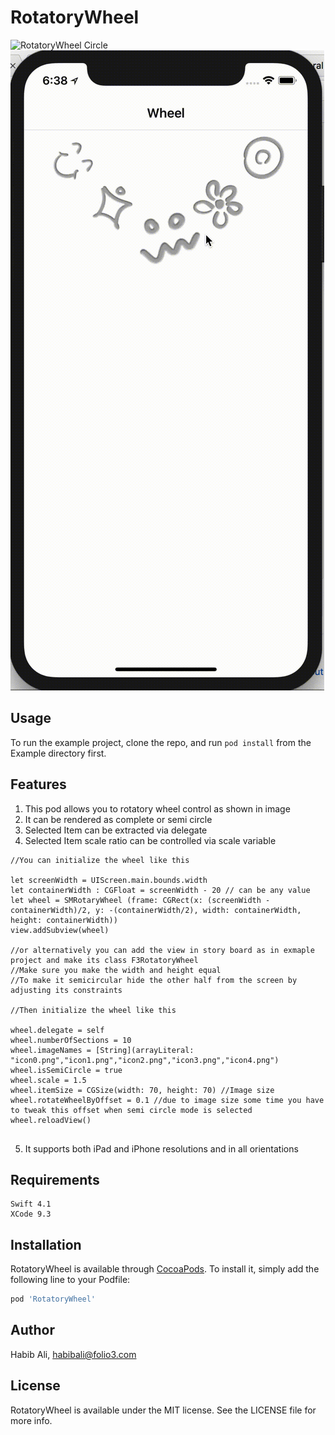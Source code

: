 # RotatoryWheel

![RotatoryWheel Circle](https://github.com/HabibAliAtFolio3/RotatoryWheel/blob/master/Circle.gif)
![RotatoryWheel SemiCircle](https://github.com/HabibAliAtFolio3/RotatoryWheel/blob/master/SemiCircle.gif)

## Usage

To run the example project, clone the repo, and run `pod install` from the Example directory first.


## Features

1.  This pod allows you to rotatory wheel control as shown in image
2.  It can be rendered  as complete or semi circle
3. Selected Item can be extracted via delegate
4. Selected Item scale ratio can be controlled via scale variable

```
//You can initialize the wheel like this

let screenWidth = UIScreen.main.bounds.width
let containerWidth : CGFloat = screenWidth - 20 // can be any value
let wheel = SMRotaryWheel (frame: CGRect(x: (screenWidth - containerWidth)/2, y: -(containerWidth/2), width: containerWidth, height: containerWidth))
view.addSubview(wheel)

//or alternatively you can add the view in story board as in exmaple project and make its class F3RotatoryWheel
//Make sure you make the width and height equal
//To make it semicircular hide the other half from the screen by adjusting its constraints

//Then initialize the wheel like this

wheel.delegate = self
wheel.numberOfSections = 10
wheel.imageNames = [String](arrayLiteral: "icon0.png","icon1.png","icon2.png","icon3.png","icon4.png")
wheel.isSemiCircle = true
wheel.scale = 1.5
wheel.itemSize = CGSize(width: 70, height: 70) //Image size
wheel.rotateWheelByOffset = 0.1 //due to image size some time you have to tweak this offset when semi circle mode is selected
wheel.reloadView()


```

5. It supports both iPad and iPhone resolutions and in all orientations

## Requirements

```
Swift 4.1
XCode 9.3
```

## Installation

RotatoryWheel is available through [CocoaPods](https://cocoapods.org). To install
it, simply add the following line to your Podfile:

```ruby
pod 'RotatoryWheel'
```

## Author

Habib Ali, habibali@folio3.com

## License

RotatoryWheel is available under the MIT license. See the LICENSE file for more info.
